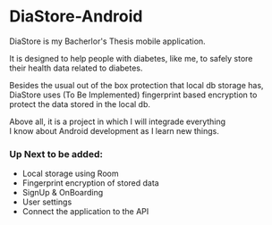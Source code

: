 # DiaStore-Android

<p>DiaStore is my Bacherlor's Thesis mobile application.</p>
<p>It is designed to help people with diabetes, like me, to safely store<br>
their health data related to diabetes.</p>
<p>Besides the usual out of the box protection that local db storage has,<br>
DiaStore uses (To Be Implemented) fingerprint based encryption to<br>
protect the data stored in the local db.</p>
<p>Above all, it is a project in which I will integrade everything<br>
I know about Android development as I learn new things.</p>

<h3>Up Next to be added:</h3>
<ul>
  <li>Local storage using Room</li>
  <li>Fingerprint encryption of stored data</li>
  <li>SignUp & OnBoarding</li>
  <li>User settings</li>
  <li>Connect the application to the API</li>
</ul>
